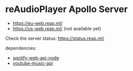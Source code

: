 # reAudioPlayer Apollo Server

- https://eu-web.reap.ml/
- https://us-web.reap.ml/ (not available yet)

Check the server status: https://status.reap.ml/

dependencies:
- [spotify-web-api-node](https://github.com/thelinmichael/spotify-web-api-node)
- [youtube-music-api](https://github.com/emresenyuva/youtube-music-api)
